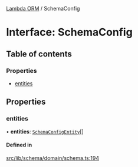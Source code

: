 [Lambda ORM](../README.md) / SchemaConfig

# Interface: SchemaConfig

## Table of contents

### Properties

- [entities](SchemaConfig.md#entities)

## Properties

### entities

• **entities**: [`SchemaConfigEntity`](SchemaConfigEntity.md)[]

#### Defined in

[src/lib/schema/domain/schema.ts:194](https://github.com/FlavioLionelRita/lambdaorm/blob/835c25c0/src/lib/schema/domain/schema.ts#L194)
